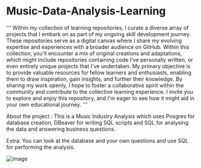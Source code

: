 # Music-Data-Analysis-Learning

'''
Within my collection of learning repositories, I curate a diverse array of projects that I embark on as part of my ongoing skill development journey. These repositories serve as a digital canvas where I share my evolving expertise and experiences with a broader audience on GitHub. Within this collection, you'll encounter a mix of original creations and adaptations, which might include repositories containing code I've personally written, or even entirely unique projects that I've undertaken. My primary objective is to provide valuable resources for fellow learners and enthusiasts, enabling them to draw inspiration, gain insights, and further their knowledge. By sharing my work openly, I hope to foster a collaborative spirit within the community and contribute to the collective learning experience. I invite you to explore and enjoy this repository, and I'm eager to see how it might aid in your own educational journey.
'''


About the project :
  This is a Music Industry Analysis which uses Posgres for database creation, DBeaver for writing SQL scripts and SQL for analysing the data and answering business questions.

Extra:
  You can look at the database and your own questions and use SQL for performing the analysis.

![image](https://github.com/ShivamArora99/Music-Data-Analysis-Learning-/assets/137053776/af89dbbe-f263-4270-9592-cdd15ee9df05)
